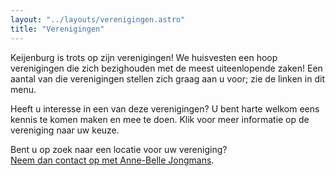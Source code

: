 ```yaml
---
layout: "../layouts/verenigingen.astro"
title: "Verenigingen"
---
```


Keijenburg is trots op zijn verenigingen! We huisvesten een hoop verenigingen die zich bezighouden met de meest uiteenlopende zaken! Een aantal van die verenigingen stellen zich graag aan u voor; zie de linken in dit menu.

Heeft u interesse in een van deze verenigingen? U bent harte welkom eens kennis te komen maken en mee te doen. Klik voor meer informatie op de vereniging naar uw keuze.

Bent u op zoek naar een locatie voor uw vereniging?  
[Neem dan contact op met Anne-Belle Jongmans](/contact).
